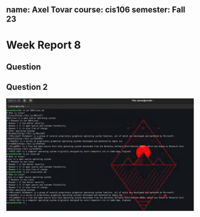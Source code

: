 name: Axel Tovar
course: cis106
semester: Fall 23
---

# Week Report 8

## Question

## Question 2
![Question 2](q2.png)

